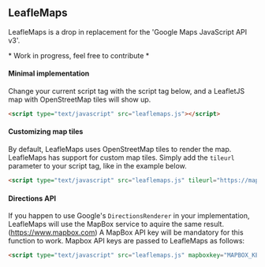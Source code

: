 ## LeafleMaps
LeafleMaps is a drop in replacement for the 'Google Maps JavaScript API v3'.

\* Work in progress, feel free to contribute \*

#### Minimal implementation
Change your current script tag with the script tag below, and a LeafletJS map with OpenStreetMap tiles will show up.
```html
<script type="text/javascript" src="leaflemaps.js"></script>
```

#### Customizing map tiles
By default, LeafleMaps uses OpenStreetMap tiles to render the map. LeafleMaps has support for custom map tiles. Simply add the `tileurl` parameter to your script tag, like in the example below.
```html
<script type="text/javascript" src="leaflemaps.js" tileurl="https://maps.tilehosting.com/styles/basic/{z}/{x}/{y}.png?key=MAP_TILE_API_KEY"></script>
```

#### Directions API
If you happen to use Google's `DirectionsRenderer` in your implementation, LeafleMaps will use the MapBox service to aquire the same result. (https://www.mapbox.com)
A MapBox API key will be mandatory for this function to work. Mapbox API keys are passed to LeafleMaps as follows:
```html
<script type="text/javascript" src="leaflemaps.js" mapboxkey="MAPBOX_KEY_FOR_DIRECTIONS_API"></script>
```
